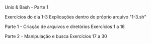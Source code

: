 Unix & Bash - Parte 1

Exercícios do dia 1-3
Explicações dentro do próprio arquivo "1-3.sh"

Parte 1 - Criação de arquivos e diretórios
Exercícios 1 a 16

Parte 2 - Manipulação e busca
Exercícios 17 a 30